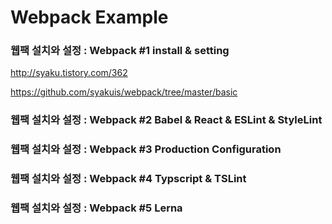 # Webpack Example

### 웹팩 설치와 설정 : Webpack #1 install & setting

http://syaku.tistory.com/362

https://github.com/syakuis/webpack/tree/master/basic

### 웹팩 설치와 설정 : Webpack #2 Babel & React & ESLint & StyleLint
### 웹팩 설치와 설정 : Webpack #3 Production Configuration
### 웹팩 설치와 설정 : Webpack #4 Typscript & TSLint
### 웹팩 설치와 설정 : Webpack #5 Lerna